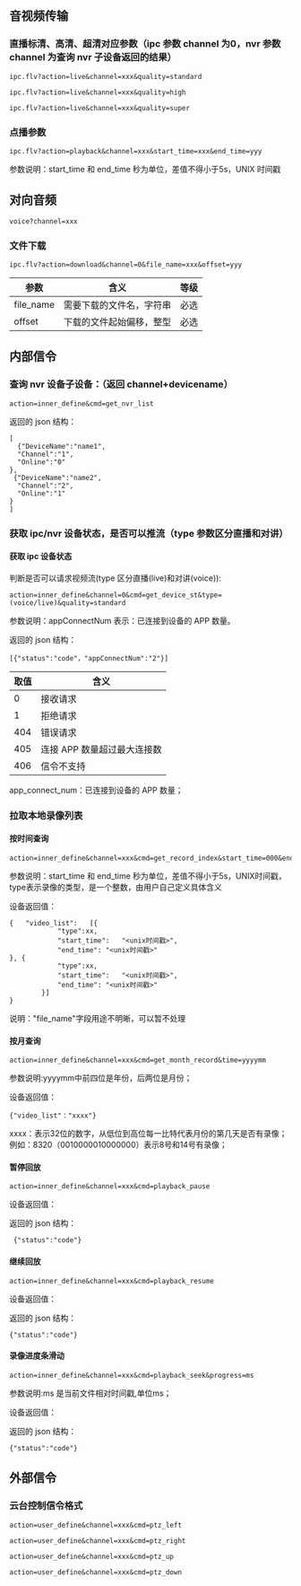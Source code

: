

## 音视频传输

### 直播标清、高清、超清对应参数（ipc 参数 channel 为0，nvr 参数 channel 为查询 nvr 子设备返回的结果）
```
ipc.flv?action=live&channel=xxx&quality=standard

ipc.flv?action=live&channel=xxx&quality=high

ipc.flv?action=live&channel=xxx&quality=super
```
 

### 点播参数
```
ipc.flv?action=playback&channel=xxx&start_time=xxx&end_time=yyy
```
参数说明：start_time 和 end_time 秒为单位，差值不得小于5s，UNIX 时间戳

## 对向音频
```
voice?channel=xxx
```


### 文件下载
```
ipc.flv?action=download&channel=0&file_name=xxx&offset=yyy
```

| 参数      | 含义                     | 等级 |
| --------- | ------------------------ | ---- |
| file_name | 需要下载的文件名，字符串 | 必选 |
| offset    | 下载的文件起始偏移，整型 | 必选 |

## 内部信令

### 查询 nvr 设备子设备：（返回 channel+devicename）
```
action=inner_define&cmd=get_nvr_list
```

返回的 json 结构：
```
[
  {"DeviceName":"name1",
  "Channel":"1",
  "Online":"0"
},
 {"DeviceName":"name2",
  "Channel":"2",
  "Online":"1"
}
]
```
### 获取 ipc/nvr 设备状态，是否可以推流（type 参数区分直播和对讲）

#### 获取 ipc 设备状态

判断是否可以请求视频流(type 区分直播(live)和对讲(voice)):
```
action=inner_define&channel=0&cmd=get_device_st&type=(voice/live)&quality=standard
```
参数说明：appConnectNum 表示：已连接到设备的 APP 数量。


返回的 json 结构：
```
[{"status":"code"，"appConnectNum":"2"}]
```
 

| 取值 | 含义                        |
| ---- | --------------------------- |
| 0    | 接收请求                    |
| 1    | 拒绝请求                    |
| 404  | 错误请求                    |
| 405  | 连接 APP 数量超过最大连接数 |
| 406  | 信令不支持                  |

app_connect_num：已连接到设备的 APP 数量；



### 拉取本地录像列表

#### 按时间查询
```
action=inner_define&channel=xxx&cmd=get_record_index&start_time=000&end_time=111&type=0
```
参数说明：start_time 和 end_time 秒为单位，差值不得小于5s，UNIX时间戳，type表示录像的类型，是一个整数，由用户自己定义具体含义

设备返回值：
```
{	"video_list":	[{
			"type":xx,
			"start_time":	"<unix时间戳>",
			"end_time":	"<unix时间戳>"
}, {
			"type":xx,
			"start_time":	"<unix时间戳>",
			"end_time":	"<unix时间戳>"
		}]
}
```
说明："file_name"字段用途不明晰，可以暂不处理

#### 按月查询
```
action=inner_define&channel=xxx&cmd=get_month_record&time=yyyymm
```
参数说明:yyyymm中前四位是年份，后两位是月份；

设备返回值：
```
{"video_list"："xxxx"}
```
xxxx：表示32位的数字，从低位到高位每一比特代表月份的第几天是否有录像；例如：8320（0010000010000000）表示8号和14号有录像；

#### 暂停回放
```
action=inner_define&channel=xxx&cmd=playback_pause
```

设备返回值：

返回的 json 结构：
```
 {"status":"code"}
```
 

#### 继续回放
```
action=inner_define&channel=xxx&cmd=playback_resume
```

设备返回值：

返回的 json 结构：
```
{"status":"code"}
```
 

#### 录像进度条滑动
```
action=inner_define&channel=xxx&cmd=playback_seek&progress=ms
```
参数说明:ms 是当前文件相对时间戳,单位ms；

设备返回值：

返回的 json 结构：
```
{"status":"code"}
```
 



## 外部信令

### 云台控制信令格式
```
action=user_define&channel=xxx&cmd=ptz_left

action=user_define&channel=xxx&cmd=ptz_right

action=user_define&channel=xxx&cmd=ptz_up

action=user_define&channel=xxx&cmd=ptz_down
```

